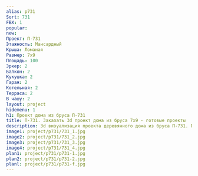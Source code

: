 ```yaml
---
alias: p731
Sort: 731
FBX: 1
popular: 
new: 
Проект: П-731
Этажность: Мансардный
Крыша: Ломаная
Размер: 7х9
Площадь: 100
Эркер: 2
Балкон: 2
Кукушка: 2
Гараж: 2
Котельная: 2
Терраса: 2
В чашу: 2
layout: project
hidemenu: 1
h1: Проект дома из бруса П-731
title: П-731. Заказать 3d проект дома из бруса 7х9 - готовые проекты
description: 3d визуализация проекта деревянного дома из бруса П-731. Площадь 100 м2, размер 7х9. Вы можете внести любые изменения в проект.
image1: project/p731/731_1.jpg
image2: project/p731/731_2.jpg
image3: project/p731/731_3.jpg
image4: project/p731/731_4.jpg
plan1: project/p731/p731-1.jpg
plan2: project/p731/p731-2.jpg
planl: project/p731/p731-f.jpg
---
```

